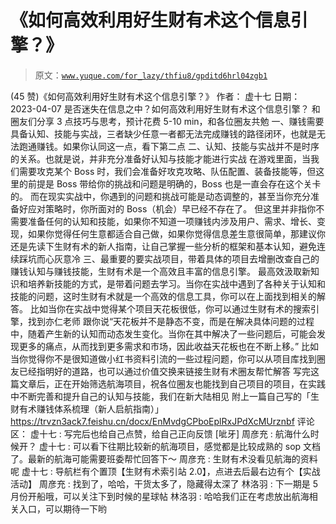 # 《如何高效利用好生财有术这个信息引擎？》

> 原文：[`www.yuque.com/for_lazy/thfiu8/gpditd6hrl04zgb1`](https://www.yuque.com/for_lazy/thfiu8/gpditd6hrl04zgb1)

<ne-h2 id="b1a2651e" data-lake-id="b1a2651e"><ne-heading-ext><ne-heading-anchor></ne-heading-anchor><ne-heading-fold></ne-heading-fold></ne-heading-ext><ne-heading-content><ne-text id="udc37ee67">(45 赞)《如何高效利用好生财有术这个信息引擎？》</ne-text></ne-heading-content></ne-h2> <ne-p id="ua07319dd" data-lake-id="ua07319dd"><ne-text id="u01003b83">作者： 虚十七</ne-text></ne-p> <ne-p id="u00413ba1" data-lake-id="u00413ba1"><ne-text id="ued4b99ee">日期：2023-04-07</ne-text></ne-p> <ne-p id="uc21fb224" data-lake-id="uc21fb224"><ne-text id="ucac7bcd1">是否迷失在信息之中？如何高效利用好生财有术这个信息引擎？</ne-text></ne-p> <ne-p id="u0875d358" data-lake-id="u0875d358"><ne-text id="u8a349419">和圈友们分享 3 点技巧与思考，预计花费 5-10 min，和各位圈友共勉</ne-text></ne-p> <ne-p id="ub6987f21" data-lake-id="ub6987f21"><ne-text id="u25602992">一、赚钱需要具备认知、技能与实战，三者缺少任意一者都无法完成赚钱的路径闭环，也就是无法跑通赚钱。如果你认同这一点，看下第二点</ne-text></ne-p> <ne-p id="u671952bf" data-lake-id="u671952bf"><ne-text id="u6690a184">二、认知、技能与实战并不是时序的关系。也就是说，并非充分准备好认知与技能才能进行实战</ne-text></ne-p> <ne-p id="ub29832cd" data-lake-id="ub29832cd"><ne-text id="uf3b511a0">在游戏里面，当我们需要攻克某个 Boss 时，我们会准备好攻克攻略、队伍配置、装备技能等，但这里的前提是 Boss 带给你的挑战和问题是明确的，Boss 也是一直会存在这个关卡的。</ne-text></ne-p> <ne-p id="uc7353706" data-lake-id="uc7353706"><ne-text id="ud39d3cb0">而在现实实战中，你遇到的问题和挑战可能是动态调整的，甚至当你充分准备好应对策略时，你所面对的 Boss（机会）早已经不存在了。</ne-text></ne-p> <ne-p id="ub7f6be36" data-lake-id="ub7f6be36"><ne-text id="u0f263fcb">但这里并非指你不需要准备任何的认知和技能，如果你不知道一项赚钱内涉及用户、需求、增长、变现，如果你觉得任何生意都适合自己做，如果你觉得信息差生意很简单，那建议你还是先读下生财有术的新人指南，让自己掌握一些分析的框架和基本认知，避免连续踩坑而心灰意冷</ne-text></ne-p> <ne-p id="uae87a04e" data-lake-id="uae87a04e"><ne-text id="ud61f5c38">三、最重要的要实战项目，带着具体的项目去增删改查自己的赚钱认知与赚钱技能，生财有术是一个高效且丰富的信息引擎。</ne-text></ne-p> <ne-p id="ub6de373e" data-lake-id="ub6de373e"><ne-text id="ua43a75d7">最高效汲取新知识和培养新技能的方式，是带着问题去学习。当你在实战中遇到了各种关于认知和技能的问题，这时生财有术就是一个高效的信息工具，你可以在上面找到相关的解答。</ne-text></ne-p> <ne-p id="u8a4f8217" data-lake-id="u8a4f8217"><ne-text id="uce4113ea">比如当你在实战中觉得某个项目天花板很低，你可以通过生财有术的搜索引擎，找到亦仁老师 跟你说“天花板并不是静态不变，而是在解决具体问题的过程中，随着产生新的认知而动态发生变化。当你在其中解决了一些问题后，可能会发现更多的痛点，从而找到更多需求和市场，因此收益天花板也在不断上移。”</ne-text></ne-p> <ne-p id="u4bdc062d" data-lake-id="u4bdc062d"><ne-text id="u03463a76">比如当你觉得你不是很知道做小红书资料引流的一些过程问题，你可以从项目库找到圈友已经指明好的道路，也可以通过价值交换来链接生财有术圈友帮忙解答</ne-text></ne-p> <ne-p id="ua1c1c944" data-lake-id="ua1c1c944"><ne-text id="u74e9ddbf">写完这篇文章后，正在开始筛选航海项目，祝各位圈友也能找到自己项目的项目，在实践中不断完善和提升自己的认知与技能，我们在新大陆相见</ne-text></ne-p> <ne-p id="u077f9376" data-lake-id="u077f9376"><ne-text id="u4d648808">附上一篇自己写的「生财有术赚钱体系梳理（新人启航指南）」</ne-text> [<ne-text id="ud756580e">https://trvzn3ack7.feishu.cn/docx/EnMvdgCPboEplRxJPdXcMUrznbf</ne-text>](https://trvzn3ack7.feishu.cn/docx/EnMvdgCPboEplRxJPdXcMUrznbf)</ne-p> <ne-hole id="ub5d7d901" data-lake-id="ub5d7d901"><ne-card data-card-name="hr" data-card-type="block" id="IeFFG" data-event-boundary="card"><ne-p id="u9c01fa3a" data-lake-id="u9c01fa3a"><ne-text id="ucb610655">评论区：</ne-text></ne-p> <ne-p id="u8fe4192e" data-lake-id="u8fe4192e"><ne-text id="ua34d46a9">虚十七 : 写完后也给自己点赞，给自己正向反馈 [呲牙]</ne-text> <ne-text id="uad76e09d">周彦充 : 航海什么时候开？</ne-text> <ne-text id="u2981eaff">虚十七 : 可以看下往期比较新的航海项目，感觉都是比较成熟的 sop 文档了。最新的航海可能需要班委帮忙回答下～</ne-text> <ne-text id="ub807773d">周彦充 : 生财有术没看见航海的资料呢</ne-text> <ne-text id="u6f31b5ca">虚十七 : 导航栏有个置顶【生财有术索引站 2.0】，点进去后最右边有个【实战活动】</ne-text> <ne-text id="u455baf8e">周彦充 : 找到了，哈哈，干货太多了，隐藏得太深了</ne-text> <ne-text id="u1456f8d2">林洛羽 : 下一期是 5 月份开船哦，可以关注下到时候的星球帖</ne-text> <ne-text id="u829be1b3">林洛羽 : 哈哈我们正在考虑放出航海相关入口，可以期待一下哟</ne-text></ne-p></ne-card></ne-hole>